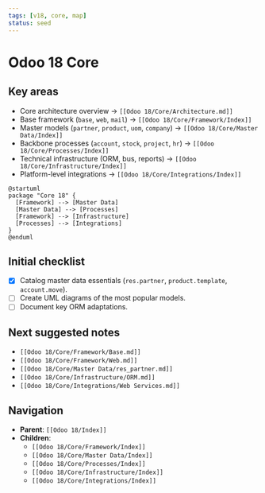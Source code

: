 ```yaml
---
tags: [v18, core, map]
status: seed
---
```

# Odoo 18 Core

## Key areas
- Core architecture overview -> `[[Odoo 18/Core/Architecture.md]]`
- Base framework (`base`, `web`, `mail`) -> `[[Odoo 18/Core/Framework/Index]]`
- Master models (`partner`, `product`, `uom`, `company`) -> `[[Odoo 18/Core/Master Data/Index]]`
- Backbone processes (`account`, `stock`, `project`, `hr`) -> `[[Odoo 18/Core/Processes/Index]]`
- Technical infrastructure (ORM, bus, reports) -> `[[Odoo 18/Core/Infrastructure/Index]]`
- Platform-level integrations -> `[[Odoo 18/Core/Integrations/Index]]`

```plantuml
@startuml
package "Core 18" {
  [Framework] --> [Master Data]
  [Master Data] --> [Processes]
  [Framework] --> [Infrastructure]
  [Processes] --> [Integrations]
}
@enduml
```

## Initial checklist
- [x] Catalog master data essentials (`res.partner`, `product.template`, `account.move`).
- [ ] Create UML diagrams of the most popular models.
- [ ] Document key ORM adaptations.

## Next suggested notes
- `[[Odoo 18/Core/Framework/Base.md]]`
- `[[Odoo 18/Core/Framework/Web.md]]`
- `[[Odoo 18/Core/Master Data/res_partner.md]]`
- `[[Odoo 18/Core/Infrastructure/ORM.md]]`
- `[[Odoo 18/Core/Integrations/Web Services.md]]`

## Navigation
- **Parent**: `[[Odoo 18/Index]]`
- **Children**:
  - `[[Odoo 18/Core/Framework/Index]]`
  - `[[Odoo 18/Core/Master Data/Index]]`
  - `[[Odoo 18/Core/Processes/Index]]`
  - `[[Odoo 18/Core/Infrastructure/Index]]`
  - `[[Odoo 18/Core/Integrations/Index]]`



